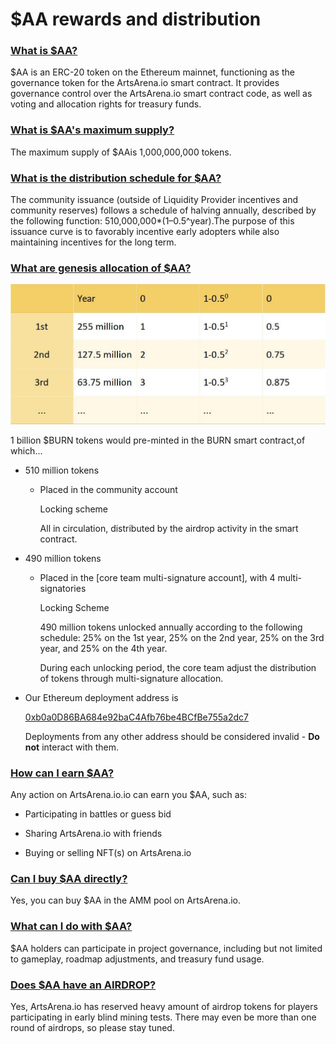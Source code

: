 # $AA rewards and distribution

### <u>What is $AA?</u>

 $AA is an ERC-20 token on the Ethereum mainnet, functioning as the governance token for the ArtsArena.io smart contract. It provides governance control over the ArtsArena.io smart contract code, as well as voting and allocation rights for treasury funds.

### <u> What is $AA's maximum supply?</u>

 The maximum supply of $AAis 1,000,000,000 tokens.

### <u>What is the distribution schedule for $AA?</u>

 The community issuance (outside of Liquidity Provider incentives and community reserves) follows a schedule of halving annually, described by the following function: 510,000,000*(1–0.5^year).The purpose of this issuance curve is to favorably incentive early adopters while also maintaining incentives for the long term.

### <u>What are genesis allocation of $AA?</u>

![](./images/distribution_en.png)

1 billion $BURN tokens would pre-minted in the BURN smart contract,of which...

- 510 million tokens

    -  Placed in the community account

          Locking scheme


          All in circulation, distributed by the airdrop activity in the smart contract.


-  490 million tokens

    -  Placed in the [core team multi-signature account], with 4   multi-signatories

          Locking Scheme

          490 million tokens unlocked annually according to the following schedule: 25% on the 1st year, 25% on the 2nd year, 25% on the 3rd year, and 25% on the 4th year.

          During each unlocking period, the core team adjust the distribution of tokens through multi-signature allocation.

- Our Ethereum deployment address is

  <a href="https://polygonscan.com/contract/0xb0a0D86BA684e92baC4Afb76be4BCfBe755a2dc7" target="_blank" style="text-decoration: underline;">0xb0a0D86BA684e92baC4Afb76be4BCfBe755a2dc7</a>

  Deployments from any other address should be considered invalid - <span style="font-weight:bold;">Do not</span> interact with them.

### <u> How can I earn $AA?</u>

Any action on ArtsArena.io.io can earn you $AA, such as:

- Participating in battles or guess bid

- Sharing ArtsArena.io with friends

- Buying or selling NFT(s) on ArtsArena.io

### <u>Can I buy $AA directly?</u>

Yes, you can buy $AA in the AMM pool on ArtsArena.io.

### <u>What can I do with $AA?</u>

 $AA holders can participate in project governance, including but not limited to gameplay, roadmap adjustments, and treasury fund usage.

### <u>Does $AA have an AIRDROP?</u>

Yes, ArtsArena.io has reserved heavy amount of airdrop tokens for players participating in early blind mining tests. There may even be more than one round of airdrops, so please stay tuned.